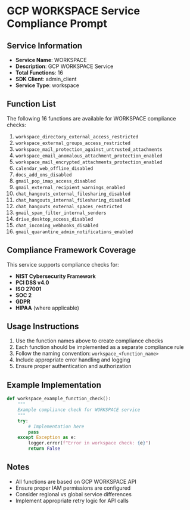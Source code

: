 # GCP WORKSPACE Service Compliance Prompt

## Service Information
- **Service Name**: WORKSPACE
- **Description**: GCP WORKSPACE Service
- **Total Functions**: 16
- **SDK Client**: admin_client
- **Service Type**: workspace

## Function List
The following 16 functions are available for WORKSPACE compliance checks:

1. `workspace_directory_external_access_restricted`
2. `workspace_external_groups_access_restricted`
3. `workspace_mail_protection_against_untrusted_attachments`
4. `workspace_email_anomalous_attachment_protection_enabled`
5. `workspace_mail_encrypted_attachments_protection_enabled`
6. `calendar_web_offline_disabled`
7. `docs_add_ons_disabled`
8. `gmail_pop_imap_access_disabled`
9. `gmail_external_recipient_warnings_enabled`
10. `chat_hangouts_external_filesharing_disabled`
11. `chat_hangouts_internal_filesharing_disabled`
12. `chat_hangouts_external_spaces_restricted`
13. `gmail_spam_filter_internal_senders`
14. `drive_desktop_access_disabled`
15. `chat_incoming_webhooks_disabled`
16. `gmail_quarantine_admin_notifications_enabled`


## Compliance Framework Coverage
This service supports compliance checks for:
- **NIST Cybersecurity Framework**
- **PCI DSS v4.0**
- **ISO 27001**
- **SOC 2**
- **GDPR**
- **HIPAA** (where applicable)

## Usage Instructions
1. Use the function names above to create compliance checks
2. Each function should be implemented as a separate compliance rule
3. Follow the naming convention: `workspace_<function_name>`
4. Include appropriate error handling and logging
5. Ensure proper authentication and authorization

## Example Implementation
```python
def workspace_example_function_check():
    """
    Example compliance check for WORKSPACE service
    """
    try:
        # Implementation here
        pass
    except Exception as e:
        logger.error(f"Error in workspace check: {e}")
        return False
```

## Notes
- All functions are based on GCP WORKSPACE API
- Ensure proper IAM permissions are configured
- Consider regional vs global service differences
- Implement appropriate retry logic for API calls
